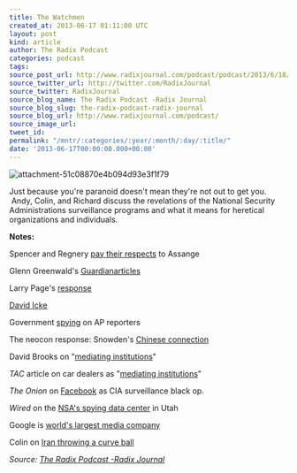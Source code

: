 ```yaml
---
title: The Watchmen
created_at: 2013-06-17 01:11:00 UTC
layout: post
kind: article
author: The Radix Podcast
categories: podcast
tags: 
source_post_url: http://www.radixjournal.com/podcast/podcast/2013/6/18/the-watchmen
source_twitter_url: http://twitter.com/RadixJournal
source_twitter: RadixJournal
source_blog_name: The Radix Podcast -Radix Journal
source_blog_slug: the-radix-podcast-radix-journal
source_blog_url: http://www.radixjournal.com/podcast/
source_image_url: 
tweet_id: 
permalink: "/mntr/:categories/:year/:month/:day/:title/"
date: '2013-06-17T00:00:00.000+00:00'
---
```

<img class="thumb-image" alt="attachment-51c08870e4b094d93e3f1f79" data-image="https://static1.squarespace.com/static/51c946cde4b0f05142538988/5298e223e4b008c3d680f470/5298e247e4b008c3d680f5f1/1385751306735/StasiPhoto.jpg" data-image-dimensions="642x435" data-image-focal-point="0.5,0.5" data-load="false" data-image-id="5298e247e4b008c3d680f5f1" data-type="image" src="https://static1.squarespace.com/static/51c946cde4b0f05142538988/5298e223e4b008c3d680f470/5298e247e4b008c3d680f5f1/1385751306735/StasiPhoto.jpg?format=1000w" />
          
        

        

      
    
    
  






<p>Just&nbsp;because&nbsp;you're paranoid doesn't mean they're not out to get you. &nbsp;Andy, Colin, and Richard discuss the revelations of the National Security Administrations surveillance programs and what it means for heretical organizations and individuals. &nbsp;</p><p><strong>Notes:&nbsp;</strong></p><p>Spencer and Regnery <a href="https://twitter.com/RichardBSpencer/status/346835880448778240">pay their respects</a> to Assange</p><p>Glenn Greenwald's&nbsp;<a href="http://www.guardian.co.uk/world/2013/jun/06/nsa-phone-records-verizon-court-order">Guardian</a><a href="http://www.guardian.co.uk/world/2013/jun/06/us-tech-giants-nsa-data">articles</a></p><p>Larry Page's&nbsp;<a href="http://googleblog.blogspot.com/2013/06/what.html?utm_source=feedburner&amp;utm_medium=feed&amp;utm_campaign=Feed%3A+blogspot%2FMKuf+%28Official+Google+Blog%29">response</a></p><p><a href="http://en.wikipedia.org/wiki/David_Icke">David Icke</a></p><p>Government&nbsp;<a href="http://bigstory.ap.org/article/govt-obtains-wide-ap-phone-records-probe">spying</a>&nbsp;on AP reporters&nbsp;</p><p>The neocon response: Snowden's&nbsp;<a href="http://www.foxnews.com/politics/2013/06/14/edward-snowden-whistleblower-or-double-agent/">Chinese connection</a></p><p>David Brooks on "<a href="http://www.nytimes.com/2013/06/11/opinion/brooks-the-solitary-leaker.html?hp&amp;_r=0">mediating institutions</a>"</p><p><em>TAC</em>&nbsp;article on car dealers as "<a href="http://www.theamericanconservative.com/articles/is-tesla-a-threat/">mediating institutions</a>"</p><p><em>The Onion&nbsp;</em>on&nbsp;<a href="http://www.youtube.com/watch?v=cqggW08BWO0">Facebook</a>&nbsp;as CIA surveillance black op.</p><p><em>Wired</em>&nbsp;on the&nbsp;<a href="http://www.wired.com/threatlevel/2012/03/ff_nsadatacenter/">NSA's spying data center</a>&nbsp;in Utah&nbsp;</p><p>Google is&nbsp;<a href="http://www.marketingcharts.com/wp/interactive/the-worlds-media-heavyweights-ranked-by-revenue-29848/">world's largest media company</a></p><p>Colin on&nbsp;<a href="http://alternativeright.com/blog/?page=1&amp;author=50d62d33e4b0259dd0cd1f36">Iran throwing a curve ball</a></p><div class="">
    <i>Source: <a href="http://www.radixjournal.com/podcast/">The Radix Podcast -Radix Journal</a></i>
</div>
